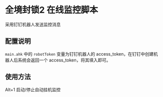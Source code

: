 # 全境封锁2 在线监控脚本

采用钉钉机器人发送监控消息

## 配置说明

`main.ahk` 中的 `robotToken` 变量为钉钉机器人的 access_token，在钉钉中创建机器人后系统会返回一个 access_token，将其填入即可。

## 使用方法

Alt+1 启动/停止自动挂机监控
